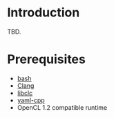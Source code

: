 Introduction
====================
TBD.

Prerequisites
====================
-   [bash](https://www.gnu.org/software/bash/)
-   [Clang](https://clang.llvm.org)
-   [libclc](https://libclc.llvm.org)
-   [yaml-cpp](https://github.com/jbeder/yaml-cpp)
-   OpenCL 1.2 compatible runtime
